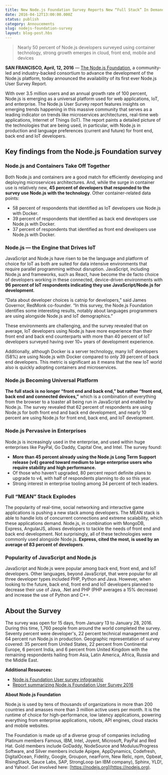 ```yaml
---
title: New Node.js Foundation Survey Reports New “Full Stack” In Demand Among Enterprise Developers   
date: 2016-04-12T13:00:00.000Z
status: publish
category: Annoucements
slug: nodejs-foundation-survey
layout: blog-post.hbs
---
```


> Nearly 50 percent of Node.js developers surveyed using container technology, strong growth emerges in cloud, front end, mobile and devices 

**SAN FRANCISCO, April, 12, 2016** — [The Node.js Foundation](http://ctt.marketwire.com/?release=11G082331-001&id=8448115&type=0&url=https%3a%2f%2fnodejs.org%2fen%2ffoundation%2f), 
a community-led and industry-backed consortium to advance the development of the Node.js 
platform, today announced the availability of its first ever Node.js User Survey Report. 

With over 3.5 million users and an annual growth rate of 100 percent, Node.js is emerging as 
a universal platform used for web applications, IoT, and enterprise. The Node.js User Survey 
report features insights on emerging trends happening in this massive community that serves 
as a leading indicator on trends like microservices architectures, real-time web applications,
Internet of Things (IoT). The report paints a detailed picture of the technologies that are 
being used, in particular, with Node.js in production and language preferences (current and 
future) for front end, back end and IoT developers.

## Key findings from the Node.js Foundation survey

### Node.js and Containers Take Off Together

Both Node.js and containers are a good match for efficiently developing and deploying 
microservices architectures. And, while the surge in container use is relatively new, **45 
percent of developers that responded to the survey use Node.js with the technology**. Other 
container-related data points: 

* 58 percent of respondents that identified as IoT developers use Node.js with Docker.
* 39 percent of respondents that identified as back end developers use Node.js with Docker.
* 37 percent of respondents that identified as front end developers use Node.js with Docker.

### Node.js — the Engine that Drives IoT 

JavaScript and Node.js have risen to be the language and platform of choice for IoT as both 
are suited for data intensive environments that require parallel programming without 
disruption. JavaScript, including Node.js and frameworks, such as React, have become the de 
facto choice of developers working in these connected, device-driven environments with **96 
percent of IoT respondents indicating they use JavaScript/Node.js for development**. 

“Data about developer choices is catnip for developers,” said James Governor, RedMonk 
co-founder. “In this survey, the Node.js Foundation identifies some interesting results, 
notably about languages programmers are using alongside Node.js and IoT demographics.”

These environments are challenging, and the survey revealed that on average, IoT developers 
using Node.js have more experience than their front end and back end counterparts with more 
than 40 percent of IoT developers surveyed having over 10+ years of development experience. 

Additionally, although Docker is a server technology, many IoT developers (58%) are using 
Node.js with Docker compared to only 39 percent of back end developers. This metric is 
significant as it means that the new IoT world also is quickly adopting containers and 
microservices.

### Node.js Becoming Universal Platform

**The full stack is no longer “front end and back end,” but rather “front end, back end and 
connected devices,”** which is a combination of everything from the browser to a toaster all 
being run in JavaScript and enabled by Node.js. The survey revealed that 62 percent of 
respondents are using Node.js for both front end and back end development, and nearly 10 
percent are using Node.js for front end, back end, and IoT development. 

### Node.js Pervasive in Enterprises 

Node.js is increasingly used in the enterprise, and used within huge enterprises like PayPal, 
Go Daddy, Capital One, and Intel. The survey found: 

* **More than 45 percent already using the Node.js Long Term Support release (v4) geared 
toward medium to large enterprise users who require stability and high performance.**
* Of those who haven’t upgraded, 80 percent report definite plans to upgrade to v4, with half 
of respondents planning to do so this year. 
* Strong interest in enterprise tooling among 34 percent of tech leaders.

### Full “MEAN” Stack Explodes 

The popularity of real-time, social networking and interactive game applications is pushing a 
new stack among developers. The MEAN stack is able to handle lots of concurrent connections 
and extreme scalability, which these applications demand. Node.js, in combination with 
MongoDB, Express, AngularJS, allows developers to tackle the needs of front end and back end 
development. Not surprisingly, all of these technologies were commonly used alongside 
Node.js. **Express, cited the most, is used by an average of 83 percent of developers**.

### Popularity of JavaScript and Node.js

JavaScript and Node.js were popular among back end, front end, and IoT developers. Other 
languages, beyond JavaScript, that were popular for all three developer types included PHP, 
Python and Java. However, when looking to the future, back end, front end and IoT developers 
planned to decrease their use of Java, .Net and PHP (PHP averages a 15% decrease) and 
increase the use of Python and C++. 

## About the Survey 

The survey was open for 15 days, from January 13 to January 28, 2016. During this time, 1,760 
people from around the world completed the survey. Seventy percent were developer's, 22 
percent technical management and 64 percent run Node.js in production. Geographic 
representation of survey covered: 35 percent from United States, 22 percent from Continental 
Europe, 6 percent India, and 6 percent from United Kingdom with the remaining respondents 
hailing from Asia, Latin America, Africa, Russia and the Middle East.  

**Additional Resources:**
* [Node.js Foundation User survey infographic](/static/documents/2016-survey-infographic.png) 
* [Report summarizing Node.js Foundation User Survey 2016](/static/documents/2016-survey-report.pdf)

**About Node.js Foundation**

Node.js is used by tens of thousands of organizations in more than 200 countries and amasses 
more than 3 million active users per month. It is the runtime of choice for high-performance, 
low latency applications, powering everything from enterprise applications, robots, API 
engines, cloud stacks and mobile websites.

The Foundation is made up of a diverse group of companies including Platinum members Famous, 
IBM, Intel, Joyent, Microsoft, PayPal and Red Hat. Gold members include GoDaddy, NodeSource 
and Modulus/Progress Software, and Silver members include Apigee, AppDynamics, Codefresh, 
DigitalOcean, Fidelity, Google, Groupon, nearForm, New Relic, npm, Opbeat, RisingStack, Sauce 
Labs, SAP, StrongLoop (an IBM company), Sphinx, YLD!, and Yahoo!. Get involved here: 
[https://nodejs.org](https://nodejs.org).
